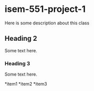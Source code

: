 # isem-551-project-1 
Here is some description about this class

## Heading 2
Some text here.

### Heading 3
Some text here.

*item1
*item2
*item3